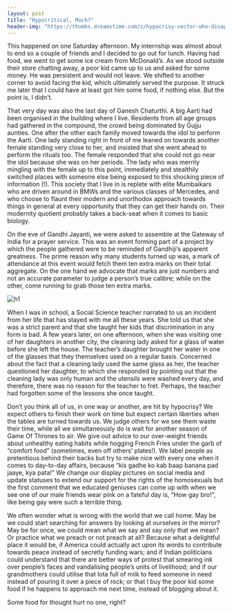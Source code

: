 ```yaml
---
layout: post
title: "Hypocritical, Much?"
header-img: "https://thumbs.dreamstime.com/z/hypocrisy-vector-who-disappears-behind-mask-kindness-rage-frequent-severe-world-46626533.jpg"
---
```


This happened on one Saturday afternoon. My internship was almost about to end so a couple of friends and I decided to go out for lunch. Having had food, we went to get some ice cream from McDonald’s. As we stood outside their store chatting away, a poor kid came up to us and asked for some money. He was persistent and would not leave. We shifted to another corner to avoid facing the kid, which ultimately served the purpose. It struck me later that I could have at least got him some food, if nothing else. But the point is, I didn’t.

That very day was also the last day of Ganesh Chaturthi. A big Aarti had been organised in the building where I live. Residents from all age groups had gathered in the compound, the crowd being dominated by Gujju aunties. One after the other each family moved towards the idol to perform the Aarti. One lady standing right in front of me leaned on towards another female standing very close to her, and insisted that she went ahead to perform the rituals too. The female responded that she could not go near the idol because she was on her periods. The lady who was merrily mingling with the female up to this point, immediately and stealthily switched places with someone else being exposed to this shocking piece of information (!). This society that I live in is replete with elite Mumbaikars who are driven around in BMWs and the various classes of Mercedes, and who choose to flaunt their modern and unorthodox approach towards things in general at every opportunity that they can get their hands on. Their modernity quotient probably takes a back-seat when it comes to basic biology.

On the eve of Gandhi Jayanti, we were asked to assemble at the Gateway of India for a prayer service. This was an event forming part of a project by which the people gathered were to be reminded of Gandhiji’s apparent greatness. The prime reason why many students turned up was, a mark of attendance at this event would fetch them ten extra marks on their total aggregate. On the one hand we advocate that marks are just numbers and not an accurate parameter to judge a person’s true calibre; while on the other, come running to grab those ten extra marks.  

![h1](https://atheistfreedomwall.files.wordpress.com/2011/02/holy-hypocrisy-shadow-of-a-priest-igor-kopelnitsky.jpg)

When I was in school, a Social Science teacher narrated to us an incident from her life that has stayed with me all these years. She told us that she was a strict parent and that she taught her kids that discrimination in any form is bad. A few years later, on one afternoon, when she was visiting one of her daughters in another city, the cleaning lady asked for a glass of water before she left the house. The teacher’s daughter brought her water in one of the glasses that they themselves used on a regular basis. Concerned about the fact that a cleaning lady used the same glass as her, the teacher questioned her daughter, to which she responded by pointing out that the cleaning lady was only human and the utensils were washed every day, and therefore, there was no reason for the teacher to fret. Perhaps, the teacher had forgotten some of the lessons she once taught.

Don’t you think all of us, in one way or another, are hit by hypocrisy? We expect others to finish their work on time but expect certain liberties when the tables are turned towards us. We judge others for we see them waste their time, while all we simultaneously do is wait for another season of Game Of Thrones to air. We give out advice to our over-weight friends about unhealthy eating habits while hogging French Fries under the garb of “comfort food” (sometimes, even off others’ plates!). We label people as pretentious behind their backs but try to make nice with every one when it comes to day-to-day affairs, because “kis gadhe ko kab baap banana pad jaaye, kya pata!” We change our display pictures on social media and update statuses to extend our support for the rights of the homosexuals but the first comment that we educated geniuses can come up with when we see one of our male friends wear pink on a fateful day is, “How gay bro!”, like being gay were such a terrible thing.

We often wonder what is wrong with the world that we call home. May be we could start searching for answers by looking at ourselves in the mirror? May be for once, we could mean what we say and say only that we mean? Or practice what we preach or not preach at all? Because what a delightful place it would be, if America could actually act upon its words to contribute towards peace instead of secretly funding wars; and if Indian politicians could understand that there are better ways of protest that smearing ink over people’s faces and vandalising people’s units of livelihood; and if our grandmothers could utilise that lota full of milk to feed someone in need instead of pouring it over a piece of rock; or that I buy the poor kid some food if he happens to approach me next time, instead of blogging about it.

Some food for thought hurt no one, right?
